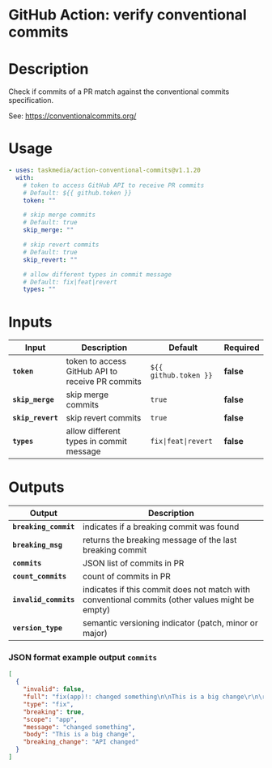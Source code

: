 <!-- start title -->

# GitHub Action: verify conventional commits

<!-- end title -->

# Description

<!-- start description -->

Check if commits of a PR match against the conventional commits specification.

See: https://conventionalcommits.org/

<!-- end description -->

# Usage

<!-- start usage -->

```yaml
- uses: taskmedia/action-conventional-commits@v1.1.20
  with:
    # token to access GitHub API to receive PR commits
    # Default: ${{ github.token }}
    token: ""

    # skip merge commits
    # Default: true
    skip_merge: ""

    # skip revert commits
    # Default: true
    skip_revert: ""

    # allow different types in commit message
    # Default: fix|feat|revert
    types: ""
```

<!-- end usage -->

# Inputs

<!-- start inputs -->

| **Input**         | **Description**                                  | **Default**                    | **Required** |
| ----------------- | ------------------------------------------------ | ------------------------------ | ------------ |
| **`token`**       | token to access GitHub API to receive PR commits | `${{ github.token }}`          | **false**    |
| **`skip_merge`**  | skip merge commits                               | `true`                         | **false**    |
| **`skip_revert`** | skip revert commits                              | `true`                         | **false**    |
| **`types`**       | allow different types in commit message          | <code>fix\|feat\|revert</code> | **false**    |

<!-- end inputs -->

# Outputs

<!-- start outputs -->

| **Output**            | **Description**                                                                                 |
| --------------------- | ----------------------------------------------------------------------------------------------- |
| **`breaking_commit`** | indicates if a breaking commit was found                                                        |
| **`breaking_msg`**    | returns the breaking message of the last breaking commit                                        |
| **`commits`**         | JSON list of commits in PR                                                                      |
| **`count_commits`**   | count of commits in PR                                                                          |
| **`invalid_commits`** | indicates if this commit does not match with conventional commits (other values might be empty) |
| **`version_type`**    | semantic versioning indicator (patch, minor or major)                                           |

<!-- end outputs -->

### JSON format example output `commits`

```json
[
  {
    "invalid": false,
    "full": "fix(app)!: changed something\n\nThis is a big change\r\n\r\nBREAKING CHANGE: API changed",
    "type": "fix",
    "breaking": true,
    "scope": "app",
    "message": "changed something",
    "body": "This is a big change",
    "breaking_change": "API changed"
  }
]
```
